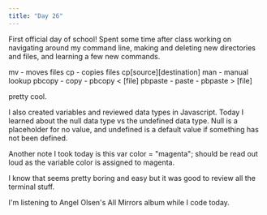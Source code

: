 ```yaml
---
title: "Day 26"
---
```


<Layout>

First official day of school! Spent some time after class working on navigating around my command line, making and deleting new directories and files,  and learning a few new commands.

mv - moves files
cp - copies files cp[source][destination]
man - manual lookup
pbcopy - copy - pbcopy < [file]
pbpaste - paste - pbpaste > [file]

pretty cool.

I also created variables and reviewed data types in Javascript. Today I learned about the null data type vs the undefined data type. Null is a placeholder for no value, and undefined is a default value if something has not been defined.

Another note I took today is this var color = "magenta"; should be read out loud as the variable color is assigned to magenta.

I know that seems pretty boring and easy but it was good to review all the terminal stuff.

I'm listening to Angel Olsen's All Mirrors album while I code today.

</Layout>
